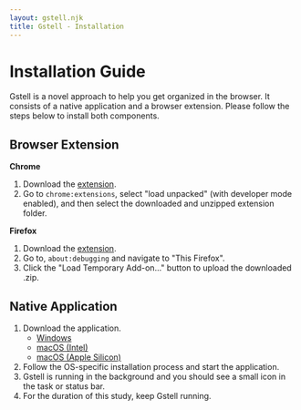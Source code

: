 ```yaml
---
layout: gstell.njk
title: Gstell - Installation
---
```


# Installation Guide
Gstell is a novel approach to help you get organized in the browser. It consists of a native application and a browser extension. Please follow the steps below to install both components.

##  Browser Extension

**Chrome**
1. Download the [extension](/public/assets/gstell-browser-extension-4.0.0.zip).
2. Go to `chrome:extensions`, select "load unpacked" (with developer mode enabled), and then select the downloaded and unzipped extension folder.

**Firefox**
1. Download the [extension](/public/assets/gstell-browser-extension-4.0.0.zip).
2. Go to, `about:debugging` and navigate to "This Firefox". 
3. Click the "Load Temporary Add-on..." button to upload the downloaded .zip.
<!-- 1. Download the extension (TBD, awaiting addon store review).
1. Go to `about:addons` and select the "Extensions" tab. Click on the "gear" icon, and select "Install Add-on From File...". -->

## Native Application
1. Download the application.
   - [Windows](https://context-electron-updater.vercel.app/download/exe)
   - [macOS (Intel)](https://context-electron-updater.vercel.app/download/dmg)
   - [macOS (Apple Silicon)](https://context-electron-updater.vercel.app/download/dmg_arm64)
2. Follow the OS-specific installation process and start the application.
3. Gstell is running in the background and you should see a small icon in the task or status bar. 
4. For the duration of this study, keep Gstell running.
